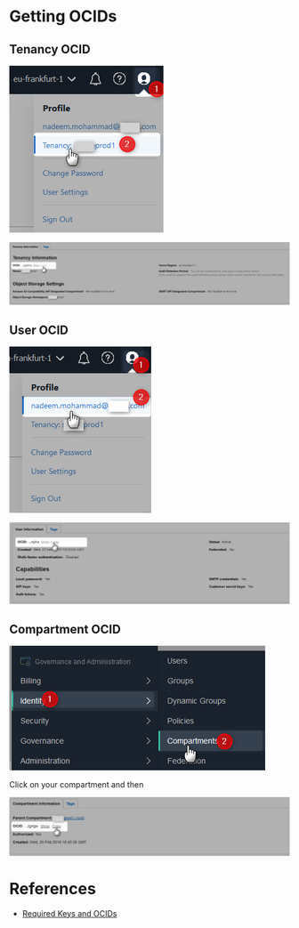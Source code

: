 # Getting OCIDs

## Tenancy OCID

![](resources/navigate-ocid-tenancy-link.png)

![](resources/ocid-copy-tenancy.png)

## User OCID

![](resources/ocid-navigate-user.png)

![](resources/ocid-copy-user.png)


## Compartment OCID

![](resources/ocid-navigate-compartment.png)

Click on your compartment and then

![](resources/ocid-copy-compartment.png)



# References
* [Required Keys and OCIDs](https://docs.cloud.oracle.com/iaas/Content/API/Concepts/apisigningkey.htm)